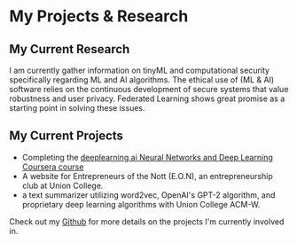 
# My Projects & Research


## My Current Research


I am currently gather information on tinyML and computational security specifically regarding ML and AI algorithms. The ethical use of (ML & AI) software relies on the continuous development of secure systems that value robustness and user privacy. Federated Learning shows great promise as a starting point in solving these issues.



## My Current Projects

- Completing  the [deeplearning.ai Neural Networks and Deep Learning Coursera course](https://www.coursera.org/learn/neural-networks-deep-learning/home/welcome)
- A website for Entrepreneurs of the Nott (E.O.N), an entrepreneurship club at Union College.
- a text summarizer utilizing word2vec, OpenAI's GPT-2 algorithm, and proprietary deep learning algorithms with Union College ACM-W.

Check out my [Github](https://github.com/sulleyi) for more details on the projects I'm currently involved in.
